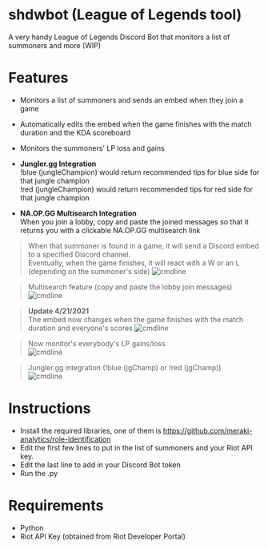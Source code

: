 # shdwbot (League of Legends tool)
A very handy League of Legends Discord Bot that monitors a list of summoners and more (WIP)

# Features

- Monitors a list of summoners and sends an embed when they join a game
- Automatically edits the embed when the game finishes with the match duration and the KDA scoreboard
- Monitors the summoners' LP loss and gains

- **Jungler.gg Integration**
<br> !blue (jungleChampion) would return recommended tips for blue side for that jungle champion
<br> !red (jungleChampion) would return recommended tips for red side for that jungle champion
- **NA.OP.GG Multisearch Integration**
<br> When you join a lobby, copy and paste the joined messages so that it returns you with a clickable NA.OP.GG multisearch link

> When that summoner is found in a game, it will send a Discord embed to a specified Discord channel.
> <br>Eventually, when the game finishes, it will react with a W or an L (depending on the summoner's side)
![cmdline](https://i.imgur.com/2xsBbGJ.png)

> Multisearch feature (copy and paste the lobby join messages)
![cmdline](https://i.imgur.com/6pGBliH.png)

> **Update 4/21/2021** <br>The embed now changes when the game finishes with the match duration and everyone's scores
![cmdline](https://i.imgur.com/oHTYONq.gif)

> Now monitor's everybody's LP gains/loss<br>
![cmdline](https://i.imgur.com/9eOMPEv.png)

> Jungler.gg integration (!blue (jgChamp) or !red (jgChamp))<br>
![cmdline](https://i.imgur.com/o3GjRbG.png)

# Instructions

- Install the required libraries, one of them is https://github.com/meraki-analytics/role-identification
- Edit the first few lines to put in the list of summoners and your Riot API key.
- Edit the last line to add in your Discord Bot token
- Run the .py

# Requirements

- Python
- Riot API Key (obtained from Riot Developer Portal)
